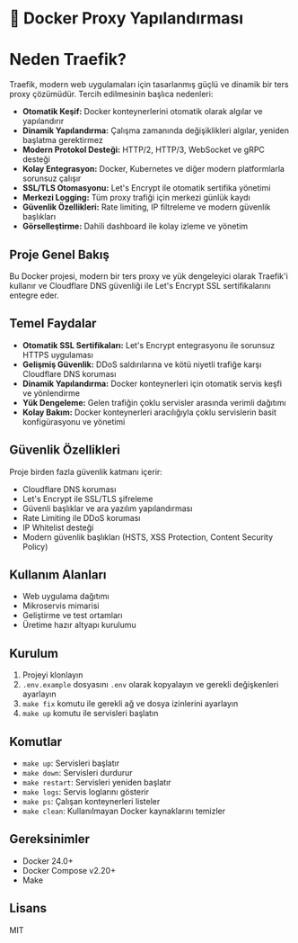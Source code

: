 # 🚀 Docker Proxy Yapılandırması

# Neden Traefik?

Traefik, modern web uygulamaları için tasarlanmış güçlü ve dinamik bir ters proxy çözümüdür. Tercih edilmesinin başlıca nedenleri:

- **Otomatik Keşif:** Docker konteynerlerini otomatik olarak algılar ve yapılandırır
- **Dinamik Yapılandırma:** Çalışma zamanında değişiklikleri algılar, yeniden başlatma gerektirmez
- **Modern Protokol Desteği:** HTTP/2, HTTP/3, WebSocket ve gRPC desteği
- **Kolay Entegrasyon:** Docker, Kubernetes ve diğer modern platformlarla sorunsuz çalışır
- **SSL/TLS Otomasyonu:** Let's Encrypt ile otomatik sertifika yönetimi
- **Merkezi Logging:** Tüm proxy trafiği için merkezi günlük kaydı
- **Güvenlik Özellikleri:** Rate limiting, IP filtreleme ve modern güvenlik başlıkları
- **Görselleştirme:** Dahili dashboard ile kolay izleme ve yönetim

## Proje Genel Bakış

Bu Docker projesi, modern bir ters proxy ve yük dengeleyici olarak Traefik'i kullanır ve Cloudflare DNS güvenliği ile Let's Encrypt SSL sertifikalarını entegre eder.

## Temel Faydalar

- **Otomatik SSL Sertifikaları:** Let's Encrypt entegrasyonu ile sorunsuz HTTPS uygulaması
- **Gelişmiş Güvenlik:** DDoS saldırılarına ve kötü niyetli trafiğe karşı Cloudflare DNS koruması
- **Dinamik Yapılandırma:** Docker konteynerleri için otomatik servis keşfi ve yönlendirme
- **Yük Dengeleme:** Gelen trafiğin çoklu servisler arasında verimli dağıtımı
- **Kolay Bakım:** Docker konteynerleri aracılığıyla çoklu servislerin basit konfigürasyonu ve yönetimi

## Güvenlik Özellikleri

Proje birden fazla güvenlik katmanı içerir:

- Cloudflare DNS koruması
- Let's Encrypt ile SSL/TLS şifreleme
- Güvenli başlıklar ve ara yazılım yapılandırması
- Rate Limiting ile DDoS koruması
- IP Whitelist desteği
- Modern güvenlik başlıkları (HSTS, XSS Protection, Content Security Policy)

## Kullanım Alanları

- Web uygulama dağıtımı
- Mikroservis mimarisi
- Geliştirme ve test ortamları
- Üretime hazır altyapı kurulumu

## Kurulum

1. Projeyi klonlayın
2. `.env.example` dosyasını `.env` olarak kopyalayın ve gerekli değişkenleri ayarlayın
3. `make fix` komutu ile gerekli ağ ve dosya izinlerini ayarlayın
4. `make up` komutu ile servisleri başlatın

## Komutlar

- `make up`: Servisleri başlatır
- `make down`: Servisleri durdurur
- `make restart`: Servisleri yeniden başlatır
- `make logs`: Servis loglarını gösterir
- `make ps`: Çalışan konteynerleri listeler
- `make clean`: Kullanılmayan Docker kaynaklarını temizler

## Gereksinimler

- Docker 24.0+
- Docker Compose v2.20+
- Make

## Lisans

MIT
